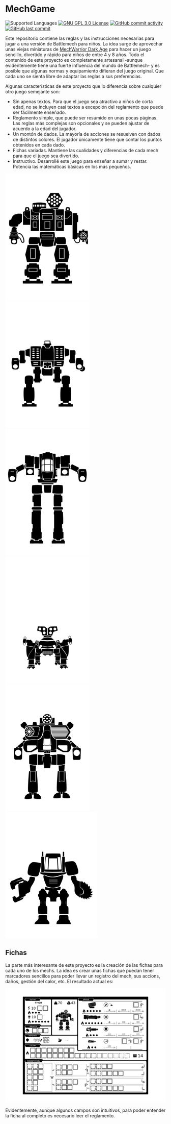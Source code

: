 # MechGame
![Supported Languages](https://img.shields.io/badge/Supported-%F0%9F%87%AA%F0%9F%87%B8languages-blue.svg)
[![GNU GPL 3.0 License](https://img.shields.io/badge/license-GNU_GPL_3.0-brightgreen.svg)](https://github.com/softwaremagico/MechGame/blob/main/LICENSE)
[![GitHub commit activity](https://img.shields.io/github/commit-activity/y/softwaremagico/MechGame)](https://github.com/softwaremagico/MechGame)
[![GitHub last commit](https://img.shields.io/github/last-commit/softwaremagico/MechGame)](https://github.com/softwaremagico/MechGame)

Este repositorio contiene las reglas y las instrucciones necesarias para jugar a una versión de Battlemech para niños. La idea surge de aprovechar unas viejas miniaturas de [MechWarrior Dark Age](https://en.wikipedia.org/wiki/MechWarrior:_Dark_Age) para hacer un juego sencillo, divertido y rápido para niños de entre 4 y 8 años. Todo el contenido de este proyecto es completamente artesanal -aunque evidentemente tiene una fuerte influencia del mundo de Battlemech- y es posible que algunas normas y equipamiento difieran del juego original. Que cada uno se sienta libre de adaptar las reglas a sus preferencias. 

Algunas características de este proyecto que lo diferencia sobre cualquier otro juego semejante son:

- Sin apenas textos. Para que el juego sea atractivo a niños de corta edad, no se incluyen casi textos a excepción del reglamento que puede ser fácilmente enseñado. 
- Reglamento simple, que puede ser resumido en unas pocas páginas. Las reglas más complejas son opcionales y se pueden ajustar de acuerdo a la edad del jugador. 
- Un montón de dados. La mayoría de acciones se resuelven con dados de distintos colores. El jugador únicamente tiene que contar los puntos obtenidos en cada dado. 
- Fichas variadas. Mantiene las cualidades y diferencias de cada mech para que el juego sea divertido. 
- Instructivo. Desarrollé este juego para enseñar a sumar y restar. Potencia las matemáticas básicas en los más pequeños. 

![Thor](https://github.com/softwaremagico/MechGame/blob/main/Mechs/Drawings/Thor.svg)
![Vulture](https://github.com/softwaremagico/MechGame/blob/main/Mechs/Drawings/Vulture%20MK%20IV.svg)
![Hellstar](https://github.com/softwaremagico/MechGame/blob/main/Mechs/Drawings/Hellstar.svg)
![Jaguar](https://github.com/softwaremagico/MechGame/blob/main/Mechs/Drawings/Jaguar.svg)
![Marauder](https://github.com/softwaremagico/MechGame/blob/main/Mechs/Drawings/Marauder.svg)
![Agromech](https://github.com/softwaremagico/MechGame/blob/main/Mechs/Drawings/Agromech.svg)

## Fichas
La parte más interesante de este proyecto es la creación de las fichas para cada uno de los mechs. La idea es crear unas fichas que puedan tener marcadores sencillos para poder llevar un registro del mech, sus accions, daños, gestión del calor, etc. El resultado actual es:

![Thor Sheet](https://github.com/softwaremagico/MechGame/blob/main/Mechs/PNG/Thor.png)

Evidentemente, aunque algunos campos son intuitivos, para poder entender la ficha al completo es necesario leer el reglamento. 
